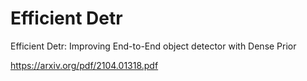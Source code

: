 # Efficient Detr

Efficient Detr: Improving End-to-End object detector with Dense Prior

https://arxiv.org/pdf/2104.01318.pdf


